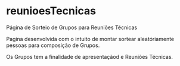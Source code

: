 # reunioesTecnicas
Página de Sorteio de Grupos para Reuniões Técnicas

Pagina desenvolvida com o intuito de montar sortear aleatóriamente pessoas para composição de Grupos.

Os Grupos tem a finalidade de apresentaçãod e Reuniões Técnicas.
